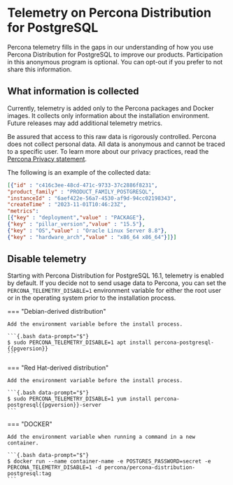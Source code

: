 # Telemetry on Percona Distribution for PostgreSQL

Percona telemetry fills in the gaps in our understanding of how you use Percona Distribution for PostgreSQL to improve our products. Participation in this anonymous program is optional. You can opt-out if you prefer to not share this information.

## What information is collected

Currently, telemetry is added only to the Percona packages and Docker images. It collects only information about the installation environment. Future releases may add additional telemetry metrics.

Be assured that access to this raw data is rigorously controlled. Percona does not collect personal data. All data is anonymous and cannot be traced to a specific user. To learn more about our privacy practices, read the [Percona Privacy statement].

The following is an example of the collected data:

```json
[{"id" : "c416c3ee-48cd-471c-9733-37c2886f8231",
"product_family" : "PRODUCT_FAMILY_POSTGRESQL",
"instanceId" : "6aef422e-56a7-4530-af9d-94cc02198343",
"createTime" : "2023-11-01T10:46:23Z",
"metrics":
[{"key" : "deployment","value" : "PACKAGE"},
{"key" : "pillar_version","value" : "15.5"},
{"key" : "OS","value" : "Oracle Linux Server 8.8"},
{"key" : "hardware_arch","value" : "x86_64 x86_64"}]}]
```

## Disable telemetry

Starting with Percona Distribution for PostgreSQL 16.1, telemetry is enabled by default. If you decide not to send usage data to Percona, you can set the `PERCONA_TELEMETRY_DISABLE=1` environment variable for either the root user or in the operating system prior to the installation process.

=== "Debian-derived distribution"

    Add the environment variable before the install process.

    ```{.bash data-prompt="$"}
    $ sudo PERCONA_TELEMETRY_DISABLE=1 apt install percona-postgresql-{{pgversion}}
    ```

=== "Red Hat-derived distribution"

    Add the environment variable before the install process.
    
    ```{.bash data-prompt="$"}
    $ sudo PERCONA_TELEMETRY_DISABLE=1 yum install percona-postgresql{{pgversion}}-server
    ```

=== "DOCKER"

    Add the environment variable when running a command in a new container.
    
    ```{.bash data-prompt="$"}
    $ docker run --name container-name -e POSTGRES_PASSWORD=secret -e PERCONA_TELEMETRY_DISABLE=1 -d percona/percona-distribution-postgresql:tag 
    ```

[Percona Privacy statement]: https://www.percona.com/privacy-policy#h.e34c40q8sb1a